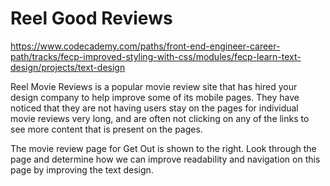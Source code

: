 # Reel Good Reviews

<https://www.codecademy.com/paths/front-end-engineer-career-path/tracks/fecp-improved-styling-with-css/modules/fecp-learn-text-design/projects/text-design>

Reel Movie Reviews is a popular movie review site that has hired your design company to help improve some of its mobile pages. They have noticed that they are not having users stay on the pages for individual movie reviews very long, and are often not clicking on any of the links to see more content that is present on the pages.

The movie review page for Get Out is shown to the right. Look through the page and determine how we can improve readability and navigation on this page by improving the text design.
